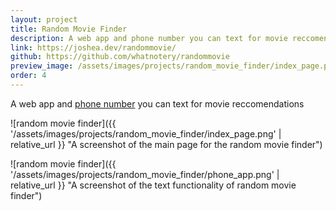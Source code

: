 ```yaml
---
layout: project
title: Random Movie Finder
description: A web app and phone number you can text for movie reccomendations
link: https://joshea.dev/randommovie/
github: https://github.com/whatnotery/randommovie
preview_image: /assets/images/projects/random_movie_finder/index_page.png
order: 4
---
```


A web app and [phone number](tel:18145644614) you can text for movie reccomendations

![random movie finder]({{ '/assets/images/projects/random_movie_finder/index_page.png' | relative_url }} "A screenshot of the main page for the random movie finder")

![random movie finder]({{ '/assets/images/projects/random_movie_finder/phone_app.png' | relative_url }} "A screenshot of the text functionality of random movie finder")
